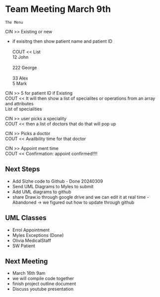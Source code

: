 # Team Meeting March 9th

	The Menu	
 
CIN >>	Existing or new			
- if exisitng then show patient name and patient ID <br>			
COUT << List  <br>
  12	John	<br>			
  222	George	<br>			
  33	Alex	<br>
  5	Mark	<br>			
							
							
CIN >>	5 for patient ID if Existing						
COUT <<	It will then show a list of specialites or operations from an array and attributes						
	List of specialities						
							
CIN >>	user picks a speciality						
COUT <<	then a list of doctors that do that will pop up						
							
CIN >>	Picks a doctor						
COUT <<	Availbility time for that doctor						
							
CIN >>	Appoint ment time						
COUT <<	Confirmation: appoint confirmed!!!!						

## Next Steps
- Add Sizhe code to Github						- Done 20240309
- Send UML Diagrams to Myles to submit 
- Add UML diagrams to github
- share Draw.io through google drive and we can edit it at real time	- Abandoned -> we figured out how to update through github

## UML Classes
- Errol	Appointment
- Myles	Exceptions (Done)
- Olivia	MedicalStaff
- SW	Patient

## Next Meeting 
- March 16th 9am 
- we will compile code together
- finish project outline document
- Discuss youtube presentation

